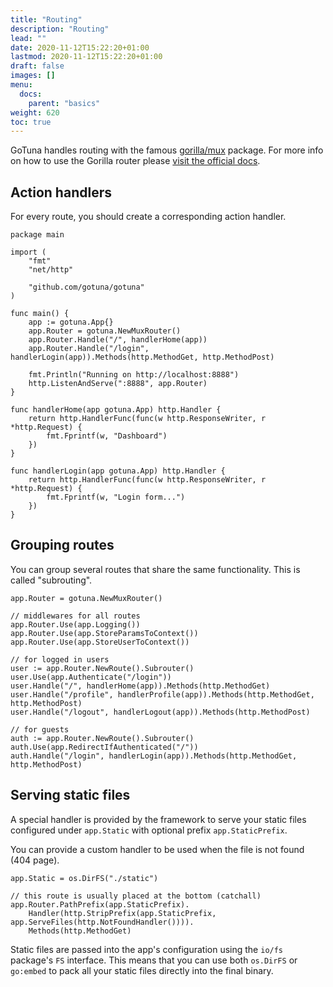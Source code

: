 ```yaml
---
title: "Routing"
description: "Routing"
lead: ""
date: 2020-11-12T15:22:20+01:00
lastmod: 2020-11-12T15:22:20+01:00
draft: false
images: []
menu: 
  docs:
    parent: "basics"
weight: 620
toc: true
---
```


GoTuna handles routing with the famous [gorilla/mux](https://github.com/gorilla/mux) package.
For more info on how to use the Gorilla router please [visit the official docs](https://github.com/gorilla/mux).

## Action handlers
For every route, you should create a corresponding action handler.

```
package main

import (
	"fmt"
	"net/http"

	"github.com/gotuna/gotuna"
)

func main() {
	app := gotuna.App{}
	app.Router = gotuna.NewMuxRouter()
	app.Router.Handle("/", handlerHome(app))
	app.Router.Handle("/login", handlerLogin(app)).Methods(http.MethodGet, http.MethodPost)

	fmt.Println("Running on http://localhost:8888")
	http.ListenAndServe(":8888", app.Router)
}

func handlerHome(app gotuna.App) http.Handler {
	return http.HandlerFunc(func(w http.ResponseWriter, r *http.Request) {
		fmt.Fprintf(w, "Dashboard")
	})
}

func handlerLogin(app gotuna.App) http.Handler {
	return http.HandlerFunc(func(w http.ResponseWriter, r *http.Request) {
		fmt.Fprintf(w, "Login form...")
	})
}
```

## Grouping routes
You can group several routes that share the same functionality. This is called "subrouting".


```
app.Router = gotuna.NewMuxRouter()

// middlewares for all routes
app.Router.Use(app.Logging())
app.Router.Use(app.StoreParamsToContext())
app.Router.Use(app.StoreUserToContext())

// for logged in users
user := app.Router.NewRoute().Subrouter()
user.Use(app.Authenticate("/login"))
user.Handle("/", handlerHome(app)).Methods(http.MethodGet)
user.Handle("/profile", handlerProfile(app)).Methods(http.MethodGet, http.MethodPost)
user.Handle("/logout", handlerLogout(app)).Methods(http.MethodPost)

// for guests
auth := app.Router.NewRoute().Subrouter()
auth.Use(app.RedirectIfAuthenticated("/"))
auth.Handle("/login", handlerLogin(app)).Methods(http.MethodGet, http.MethodPost)
```

## Serving static files
A special handler is provided by the framework to serve your static files 
configured under `app.Static` with optional prefix `app.StaticPrefix`.

You can provide a custom handler to be used when the file is not found (404 page).

```
app.Static = os.DirFS("./static")

// this route is usually placed at the bottom (catchall)
app.Router.PathPrefix(app.StaticPrefix).
	Handler(http.StripPrefix(app.StaticPrefix, app.ServeFiles(http.NotFoundHandler()))).
	Methods(http.MethodGet)
```

Static files are passed into the app's configuration using 
the `io/fs` package's `FS` interface. 
This means that you can use both `os.DirFS` or `go:embed` to 
pack all your static files directly into the final binary.
